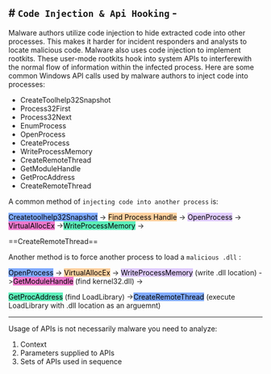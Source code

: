 ## # `Code Injection & Api Hooking` -

Malware authors utilize code injection to hide extracted code into other processes. This makes it harder for incident responders and analysts to locate malicious code. Malware also uses code injection to implement rootkits. These user-mode rootkits hook into system APIs to interferewith the normal flow of information within the infected process. Here are some common Windows API calls used by malware authors to inject code into processes:

- CreateToolhelp32Snapshot
- Process32First
- Process32Next
- EnumProcess
- OpenProcess
- CreateProcess
- WriteProcessMemory
- CreateRemoteThread
- GetModuleHandle
- GetProcAddress
- CreateRemoteThread

A common method of `injecting code into another process` is:

<mark style="background: #3D7EFFA6;">Createtoolhelp32Snapshot</mark> -> <mark style="background: #FFB86CA6;">Find Process Handle</mark> -> <mark style="background: #D2B3FFA6;">OpenProcess</mark> -> <mark style="background: #E632B3A6;">VirtualAllocEx</mark> -><mark style="background: #07E997A6;">WriteProcessMemory</mark> -> 

==CreateRemoteThread==

Another method is to force another process to load a `malicious .dll` :

<mark style="background: #3D7EFFA6;">OpenProcess</mark> -> <mark style="background: #FFB86CA6;">VirtualAllocEx</mark> -> <mark style="background: #D2B3FFA6;">WriteProcessMemory</mark> (write .dll location) -><mark style="background: #E632B3A6;">GetModuleHandle</mark> (find kernel32.dll) -> 

<mark style="background: #07E997A6;">GetProcAddress</mark> (find LoadLibrary) -><mark style="background: #3D7EFFA6;">CreateRemoteThread</mark> (execute LoadLibrary with .dll location as an arguemnt)

---

Usage of APIs is not necessarily malware you need to analyze: 

1. Context 
2. Parameters supplied to APIs 
3. Sets of APIs used in sequence

